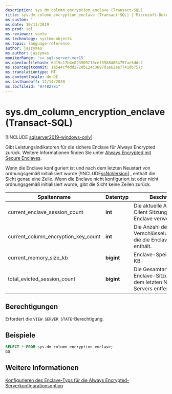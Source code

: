 ```yaml
---
description: sys.dm_column_encryption_enclave (Transact-SQL)
title: sys.dm_column_encryption_enclave (Transact-SQL) | Microsoft-Dokumentation
ms.custom: ''
ms.date: 10/11/2019
ms.prod: sql
ms.reviewer: vanto
ms.technology: system-objects
ms.topic: language-reference
author: jaszymas
ms.author: jaszymas
monikerRange: '>= sql-server-ver15'
ms.openlocfilehash: 6d15c17b4e023909210cef55884064757ae5ddc2
ms.sourcegitcommit: 1a544cf4dd2720b124c3697d1e62ae7741db757c
ms.translationtype: MT
ms.contentlocale: de-DE
ms.lasthandoff: 12/14/2020
ms.locfileid: "97482781"
---
```

# <a name="sysdm_column_encryption_enclave-transact-sql"></a>sys.dm_column_encryption_enclave (Transact-SQL)
[!INCLUDE [sqlserver2019-windows-only](../../includes/applies-to-version/sqlserver2019-windows-only.md)]

Gibt Leistungsindikatoren für die sichere Enclave für Always Encrypted zurück. Weitere Informationen finden Sie unter [Always Encrypted mit Secure Enclaves](../security/encryption/always-encrypted-enclaves.md).

Wenn die Enclave konfiguriert ist und nach dem letzten Neustart von ordnungsgemäß initialisiert wurde [!INCLUDE[ssNoVersion](../../includes/ssnoversion-md.md)] , enthält die Sicht genau eine Zeile. Wenn die Enclave nicht konfiguriert ist oder nicht ordnungsgemäß initialisiert wurde, gibt die Sicht keine Zeilen zurück. 

|Spaltenname|Datentyp|Beschreibung|  
|-----------------|---------------|-----------------|  
|current_enclave_session_count|**int**|Die aktuelle Anzahl von Client Sitzungen, die die Enclave verwenden.|  
|current_column_encryption_key_count|**int**|Die Anzahl der Spalten Verschlüsselungsschlüssel, die die Enclave zurzeit enthält.|  
|current_memory_size_kb|**bigint**|Enclave-Speichergröße in KB|  
|total_evicted_session_count|**bigint**|Die Gesamtanzahl der Enclave-Sitzungen, die seit dem letzten Neustart des Servers entfernt wurden.|   
  
## <a name="permissions"></a>Berechtigungen  
Erfordert die `VIEW SERVER STATE`-Berechtigung.   
  
## <a name="examples"></a>Beispiele  
 
```sql  
SELECT * FROM sys.dm_column_encryption_enclave;  
GO  
```  
  
## <a name="see-also"></a>Weitere Informationen  
 [Konfigurieren des Enclave-Typs für die Always Encrypted-Serverkonfigurationsoption](../../database-engine/configure-windows/configure-column-encryption-enclave-type.md)
  
  
